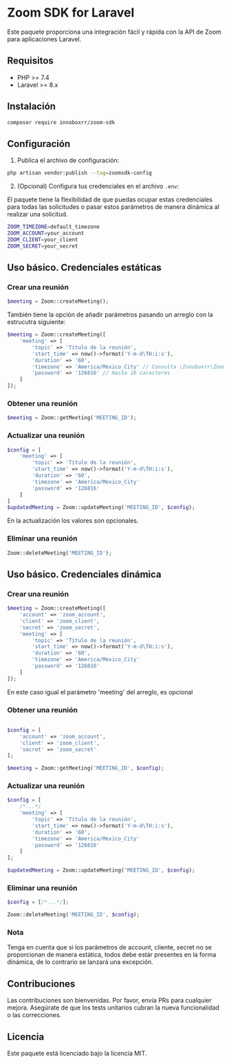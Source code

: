# Zoom SDK for Laravel

Este paquete proporciona una integración fácil y rápida con la API de Zoom para aplicaciones Laravel.

## Requisitos

- PHP >= 7.4
- Laravel >= 8.x

## Instalación

```bash
composer require innoboxrr/zoom-sdk
```

## Configuración

1. Publica el archivo de configuración:

```bash
php artisan vendor:publish --tag=zoomsdk-config
```

2. (Opcional) Configura tus credenciales en el archivo `.env`:

El paquete tiene la flexibilidad de que puedas ocupar estas credenciales para todas las solicitudes o pasar estos parámetros de manera dinámica al realizar una solicitud.

``` bash
ZOOM_TIMEZONE=default_timezone
ZOOM_ACCOUNT=your_account
ZOOM_CLIENT=your_client
ZOOM_SECRET=your_secret
```

## Uso básico. Credenciales estáticas

### Crear una reunión

```php
$meeting = Zoom::createMeeting();
```

También tiene la opción de añadir parámetros pasando un arreglo con la estrucutra siguiente:

```php
$meeting = Zoom::createMeeting([
	'meeting' => [
		'topic' => 'Título de la reunión',
		'start_time' => now()->format('Y-m-d\TH:i:s'),
		'duration' => '60',
		'timezone' => 'America/Mexico_City' // Consulta \Innoboxrr\ZoomSdk\Support\Constants para ver los posibles valores
		'password' => '126816' // Hasta 10 caracteres
	]
]);
```

### Obtener una reunión

```php
$meeting = Zoom::getMeeting('MEETING_ID');
```

### Actualizar una reunión

```php
$config = [
	'meeting' => [
		'topic' => 'Título de la reunión',
		'start_time' => now()->format('Y-m-d\TH:i:s'),
		'duration' => '60',
		'timezone' => 'America/Mexico_City' 
		'password' => '126816' 
	]
]
$updatedMeeting = Zoom::updateMeeting('MEETING_ID', $config);
```

En la actualización los valores son opcionales.

### Eliminar una reunión

```php
Zoom::deleteMeeting('MEETING_ID');
```

## Uso básico. Credenciales dinámica

### Crear una reunión

```php
$meeting = Zoom::createMeeting([
	'account' => 'zoom_account',
	'client' => 'zoom_client',
	'secret' => 'zoom_secret',
	'meeting' => [
		'topic' => 'Título de la reunión',
		'start_time' => now()->format('Y-m-d\TH:i:s'),
		'duration' => '60',
		'timezone' => 'America/Mexico_City' 
		'password' => '126816' 
	]
]);
```

En este caso igual el parámetro 'meeting' del arreglo, es opcional

### Obtener una reunión

```php

$config = [
	'account' => 'zoom_account',
	'client' => 'zoom_client',
	'secret' => 'zoom_secret'
];

$meeting = Zoom::getMeeting('MEETING_ID', $config);
```

### Actualizar una reunión

```php
$config = [
	/*...*/
	'meeting' => [
		'topic' => 'Título de la reunión',
		'start_time' => now()->format('Y-m-d\TH:i:s'),
		'duration' => '60',
		'timezone' => 'America/Mexico_City' 
		'password' => '126816'
	]
];

$updatedMeeting = Zoom::updateMeeting('MEETING_ID', $config);
```

### Eliminar una reunión

```php
$config = [/*...*/];

Zoom::deleteMeeting('MEETING_ID', $config);
```

### Nota

Tenga en cuenta que si los parámetros de account, cliente, secret no se proporcionan de manera estática, todos debe estár presentes en la forma dinámica, de lo contrario se lanzará una excepción.

## Contribuciones

Las contribuciones son bienvenidas. Por favor, envía PRs para cualquier mejora. Asegúrate de que los tests unitarios cubran la nueva funcionalidad o las correcciones.

## Licencia

Este paquete está licenciado bajo la licencia MIT.
